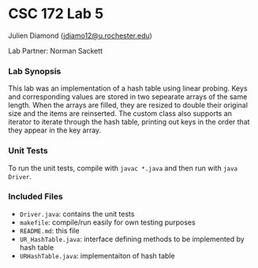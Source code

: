 # CSC 172 Lab 5

Julien Diamond (jdiamo12@u.rochester.edu)

Lab Partner: Norman Sackett

### Lab Synopsis

This lab was an implementation of a hash table using linear probing. Keys and corresponding values are stored in two sepearate arrays of the same length. When the arrays are filled, they are resized to double their original size and the items are reinserted. The custom class also supports an iterator to iterate through the hash table, printing out keys in the order that they appear in the key array.

### Unit Tests

To run the unit tests, compile with `javac *.java` and then run with `java Driver`.

### Included Files

- `Driver.java`: contains the unit tests
- `makefile`: compile/run easily for own testing purposes
- `README.md`: this file
- `UR_HashTable.java`: interface defining methods to be implemented by hash table
- `URHashTable.java`: implementaiton of hash table
